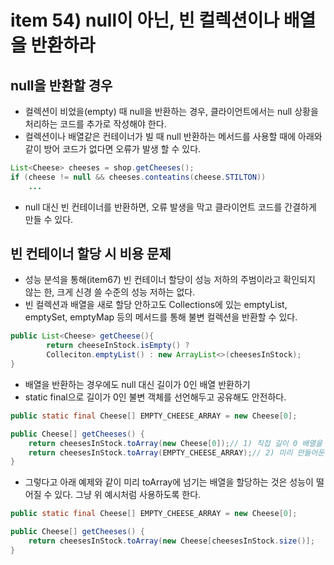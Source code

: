 # item 54) null이 아닌, 빈 컬렉션이나 배열을 반환하라

## null을 반환할 경우

* 컬렉션이 비었을(empty) 때 null을 반환하는 경우, 클라이언트에서는 null 상황을 처리하는 코드를 추가로 작성해야 한다.
* 컬렉션이나 배열같은 컨테이너가 빌 때 null 반환하는 메서드를 사용할 때에 아래와 같이 방어 코드가 없다면 오류가 발생 할 수 있다.

```java
List<Cheese> cheeses = shop.getCheeses();
if (cheese != null && cheeses.conteatins(cheese.STILTON))
    ...
```

* null 대신 빈 컨테이너를 반환하면, 오류 발생을 막고 클라이언트 코드를 간결하게 만들 수 있다.

## 빈 컨테이너 할당 시 비용 문제

* 성능 분석을 통해(item67) 빈 컨테이너 할당이 성능 저하의 주범이라고 확인되지 않는 한, 크게 신경 쓸 수준의 성능 저하는 없다.
* 빈 컬렉션과 배열을 새로 할당 안하고도 Collections에 있는 emptyList, emptySet, emptyMap 등의 메서드를 통해 불변 컬렉션을 반환할 수 있다.

```java
public List<Cheese> getCheese(){
		return cheeseInStock.isEmpty() ?
		Colleciton.emptyList() : new ArrayList<>(cheesesInStock);
}
```

* 배열을 반환하는 경우에도 null 대신 길이가 0인 배열 반환하기
* static final으로 길이가 0인 불변 객체를 선언해두고 공유해도 안전하다.

```java
public static final Cheese[] EMPTY_CHEESE_ARRAY = new Cheese[0];

public Cheese[] getCheeses() {
    return cheesesInStock.toArray(new Cheese[0]);// 1) 직접 길이 0 배열을 할당해 사용
    return cheesesInStock.toArray(EMPTY_CHEESE_ARRAY);// 2) 미리 만들어둔 0 배열을 사용
}
```

* 그렇다고 아래 예제와 같이 미리 toArray에 넘기는 배열을 할당하는 것은 성능이 떨어질 수 있다. 그냥 위 예시처럼 사용하도록 한다.

```java
public static final Cheese[] EMPTY_CHEESE_ARRAY = new Cheese[0];

public Cheese[] getCheeses() {
	return cheesesInStock.toArray(new Cheese[cheesesInStock.size()];
}
```
